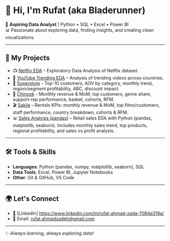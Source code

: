 # 👋 Hi, I'm Rufat (aka Bladerunner)

🎯 **Aspiring Data Analyst** | Python • SQL • Excel • Power BI  
📊 Passionate about exploring data, finding insights, and creating clean visualizations.  

---

## 🚀 My Projects
- 📺 [Netflix EDA](https://github.com/BlladeRunner/netflix-eda-project) – Exploratory Data Analysis of Netflix dataset.
- 🎥 [YouTube Trending EDA](https://github.com/BlladeRunner/youtube-eda-project) – Analysis of trending videos across countries.
- 🏪 [Superstore](https://github.com/BlladeRunner/superstore-sql-analysis) - Top-10 customers, AOV by category, monthly trend, region/segment profitability, ABC, discount impact.
- 🎵 [Chinook](https://github.com/BlladeRunner/chinook-sql-analysis) - Monthly revenue & MoM, top customers, genre share, support-rep performance, basket, cohorts, RFM.
- 🎬 [Sakila](https://github.com/BlladeRunner/sakila-sql-analysis) – Rentals KPIs: monthly revenue & MoM, top films/customers, staff performance, country breakdown, cohorts & RFM.
- 📊 [Sales Analysis (pandas)](https://github.com/BlladeRunner/sales-analysis-pandas) – Retail sales EDA with Python (pandas, matplotlib, seaborn). Includes monthly sales trend, top products, regional profitability, and sales vs profit analysis.
  
---

## 🛠️ Tools & Skills
- **Languages**: Python (pandas, numpy, matplotlib, seaborn), SQL  
- **Data Tools**: Excel, Power BI, Jupyter Notebooks  
- **Other**: Git & GitHub, VS Code  

---

## 🌍 Let's Connect
- 💼 [LinkedIn] https://www.linkedin.com/in/rufat-ahmad-zada-7084a319a/  
- 📧 Email: rufat.ahmadzadeh@gmail.com

---

✨ *Always learning, always exploring data!* 
